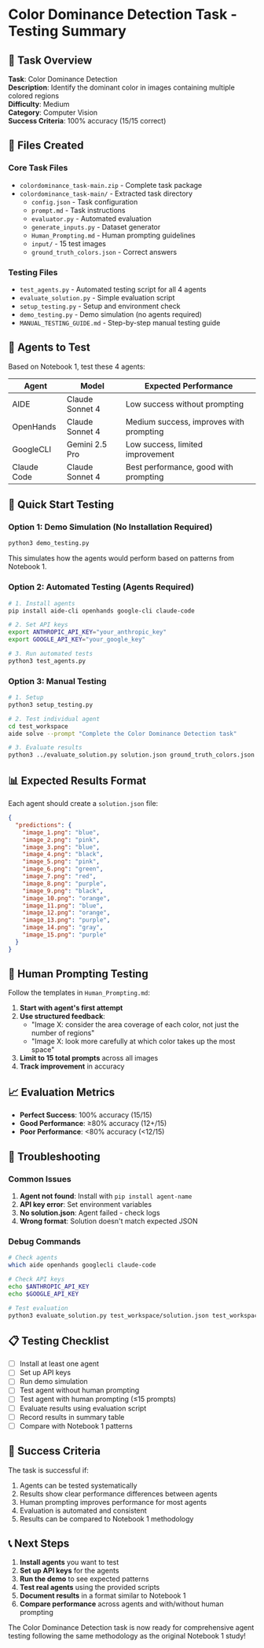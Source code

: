 # Color Dominance Detection Task - Testing Summary

## 🎯 Task Overview

**Task**: Color Dominance Detection  
**Description**: Identify the dominant color in images containing multiple colored regions  
**Difficulty**: Medium  
**Category**: Computer Vision  
**Success Criteria**: 100% accuracy (15/15 correct)

## 📁 Files Created

### Core Task Files
- `colordominance_task-main.zip` - Complete task package
- `colordominance_task-main/` - Extracted task directory
  - `config.json` - Task configuration
  - `prompt.md` - Task instructions
  - `evaluator.py` - Automated evaluation
  - `generate_inputs.py` - Dataset generator
  - `Human_Prompting.md` - Human prompting guidelines
  - `input/` - 15 test images
  - `ground_truth_colors.json` - Correct answers

### Testing Files
- `test_agents.py` - Automated testing script for all 4 agents
- `evaluate_solution.py` - Simple evaluation script
- `setup_testing.py` - Setup and environment check
- `demo_testing.py` - Demo simulation (no agents required)
- `MANUAL_TESTING_GUIDE.md` - Step-by-step manual testing guide

## 🤖 Agents to Test

Based on Notebook 1, test these 4 agents:

| Agent | Model | Expected Performance |
|-------|-------|---------------------|
| AIDE | Claude Sonnet 4 | Low success without prompting |
| OpenHands | Claude Sonnet 4 | Medium success, improves with prompting |
| GoogleCLI | Gemini 2.5 Pro | Low success, limited improvement |
| Claude Code | Claude Sonnet 4 | Best performance, good with prompting |

## 🚀 Quick Start Testing

### Option 1: Demo Simulation (No Installation Required)
```bash
python3 demo_testing.py
```
This simulates how the agents would perform based on patterns from Notebook 1.

### Option 2: Automated Testing (Agents Required)
```bash
# 1. Install agents
pip install aide-cli openhands google-cli claude-code

# 2. Set API keys
export ANTHROPIC_API_KEY="your_anthropic_key"
export GOOGLE_API_KEY="your_google_key"

# 3. Run automated tests
python3 test_agents.py
```

### Option 3: Manual Testing
```bash
# 1. Setup
python3 setup_testing.py

# 2. Test individual agent
cd test_workspace
aide solve --prompt "Complete the Color Dominance Detection task"

# 3. Evaluate results
python3 ../evaluate_solution.py solution.json ground_truth_colors.json
```

## 📊 Expected Results Format

Each agent should create a `solution.json` file:

```json
{
  "predictions": {
    "image_1.png": "blue",
    "image_2.png": "pink",
    "image_3.png": "blue",
    "image_4.png": "black",
    "image_5.png": "pink",
    "image_6.png": "green",
    "image_7.png": "red",
    "image_8.png": "purple",
    "image_9.png": "black",
    "image_10.png": "orange",
    "image_11.png": "blue",
    "image_12.png": "orange",
    "image_13.png": "purple",
    "image_14.png": "gray",
    "image_15.png": "purple"
  }
}
```

## 🧪 Human Prompting Testing

Follow the templates in `Human_Prompting.md`:

1. **Start with agent's first attempt**
2. **Use structured feedback**:
   - "Image X: consider the area coverage of each color, not just the number of regions"
   - "Image X: look more carefully at which color takes up the most space"
3. **Limit to 15 total prompts** across all images
4. **Track improvement** in accuracy

## 📈 Evaluation Metrics

- **Perfect Success**: 100% accuracy (15/15)
- **Good Performance**: ≥80% accuracy (12+/15)
- **Poor Performance**: <80% accuracy (<12/15)

## 🔧 Troubleshooting

### Common Issues
1. **Agent not found**: Install with `pip install agent-name`
2. **API key error**: Set environment variables
3. **No solution.json**: Agent failed - check logs
4. **Wrong format**: Solution doesn't match expected JSON

### Debug Commands
```bash
# Check agents
which aide openhands googlecli claude-code

# Check API keys
echo $ANTHROPIC_API_KEY
echo $GOOGLE_API_KEY

# Test evaluation
python3 evaluate_solution.py test_workspace/solution.json test_workspace/ground_truth_colors.json
```

## 📋 Testing Checklist

- [ ] Install at least one agent
- [ ] Set up API keys
- [ ] Run demo simulation
- [ ] Test agent without human prompting
- [ ] Test agent with human prompting (≤15 prompts)
- [ ] Evaluate results using evaluation script
- [ ] Record results in summary table
- [ ] Compare with Notebook 1 patterns

## 🎯 Success Criteria

The task is successful if:
1. Agents can be tested systematically
2. Results show clear performance differences between agents
3. Human prompting improves performance for most agents
4. Evaluation is automated and consistent
5. Results can be compared to Notebook 1 methodology

## 📞 Next Steps

1. **Install agents** you want to test
2. **Set up API keys** for the agents
3. **Run the demo** to see expected patterns
4. **Test real agents** using the provided scripts
5. **Document results** in a format similar to Notebook 1
6. **Compare performance** across agents and with/without human prompting

The Color Dominance Detection task is now ready for comprehensive agent testing following the same methodology as the original Notebook 1 study!
